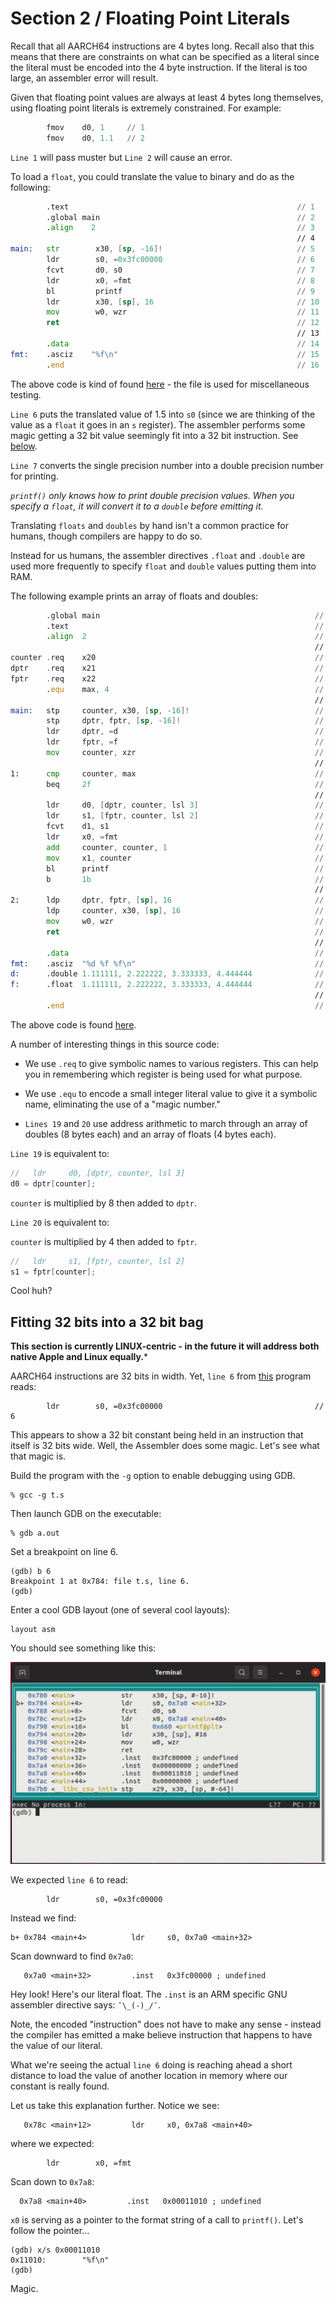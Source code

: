 # Section 2 / Floating Point Literals

Recall that all AARCH64 instructions are 4 bytes long. Recall also that
this means that there are constraints on what can be specified as a
literal since the literal must be encoded into the 4 byte instruction.
If the literal is too large, an assembler error will result.

Given that floating point values are always at least 4 bytes long
themselves, using floating point literals is extremely constrained.
For example:

```asm
        fmov    d0, 1     // 1
        fmov    d0, 1.1   // 2
```

`Line 1` will pass muster but `Line 2` will cause an error.

To load a `float`, you could translate the value to binary and do
as the following:

```asm
        .text                                                   // 1 
        .global main                                            // 2 
        .align    2                                             // 3 
                                                                // 4 
main:   str        x30, [sp, -16]!                              // 5 
        ldr        s0, =0x3fc00000                              // 6 
        fcvt       d0, s0                                       // 7 
        ldr        x0, =fmt                                     // 8 
        bl         printf                                       // 9 
        ldr        x30, [sp], 16                                // 10 
        mov        w0, wzr                                      // 11 
        ret                                                     // 12 
                                                                // 13 
        .data                                                   // 14 
fmt:    .asciz    "%f\n"                                        // 15 
        .end                                                    // 16 
```

The above code is kind of found [here](./t.s) - the file is used
for miscellaneous testing.

`Line 6` puts the translated value of 1.5 into `s0` (since we are
thinking of the value as a `float` it goes in an `s` register). The
assembler performs some magic getting a 32 bit value seemingly fit into
a 32 bit instruction. See
[below](./literals.md#fitting-32-bits-into-a-32-bit-bag).

`Line 7` converts the single precision number into a double precision
number for printing.

*`printf()` only knows how to print double precision values. When you
specify a `float`, it will convert it to a `double` before emitting it.*

Translating `floats` and `doubles` by hand isn't a common practice for
humans, though compilers are happy to do so.

Instead for us humans, the assembler directives `.float` and `.double`
are used more frequently to specify `float` and `double` values putting
them into RAM.

The following example prints an array of floats and doubles:

```asm
        .global main                                                // 1 
        .text                                                       // 2 
        .align  2                                                   // 3 
                                                                    // 4 
counter .req    x20                                                 // 5 
dptr    .req    x21                                                 // 6 
fptr    .req    x22                                                 // 7 
        .equ    max, 4                                              // 8 
                                                                    // 9 
main:   stp     counter, x30, [sp, -16]!                            // 10 
        stp     dptr, fptr, [sp, -16]!                              // 11 
        ldr     dptr, =d                                            // 12 
        ldr     fptr, =f                                            // 13 
        mov     counter, xzr                                        // 14 
                                                                    // 15 
1:      cmp     counter, max                                        // 16 
        beq     2f                                                  // 17 
                                                                    // 18 
        ldr     d0, [dptr, counter, lsl 3]                          // 19 
        ldr     s1, [fptr, counter, lsl 2]                          // 20 
        fcvt    d1, s1                                              // 21 
        ldr     x0, =fmt                                            // 22 
        add     counter, counter, 1                                 // 23 
        mov     x1, counter                                         // 24 
        bl      printf                                              // 25 
        b       1b                                                  // 26 
                                                                    // 27 
2:      ldp     dptr, fptr, [sp], 16                                // 28 
        ldp     counter, x30, [sp], 16                              // 29 
        mov     w0, wzr                                             // 30 
        ret                                                         // 31 
                                                                    // 32 
        .data                                                       // 33 
fmt:    .asciz  "%d %f %f\n"                                        // 34 
d:      .double 1.111111, 2.222222, 3.333333, 4.444444              // 35 
f:      .float  1.111111, 2.222222, 3.333333, 4.444444              // 36 
                                                                    // 37 
        .end                                                        // 38 
```

The above code is found [here](./literals.s).

A number of interesting things in this source code:

* We use `.req` to give symbolic names to various registers. This can
help you in remembering which register is being used for what purpose.

* We use `.equ` to encode a small integer literal value to give it a
symbolic name, eliminating the use of a "magic number."

* `Lines 19` and `20` use address arithmetic to march through an
array of doubles (8 bytes each) and an array of floats (4 bytes each).

`Line 19` is equivalent to:

```c++
//   ldr     d0, [dptr, counter, lsl 3]
d0 = dptr[counter];
```

`counter` is multiplied by 8 then added to `dptr`.

`Line 20` is equivalent to:

`counter` is multiplied by 4 then added to `fptr`.

```c++
//   ldr     s1, [fptr, counter, lsl 2]
s1 = fptr[counter];
```

Cool huh?

## Fitting 32 bits into a 32 bit bag

**This section is currently LINUX-centric - in the future it will
address both native Apple and Linux equally.***

AARCH64 instructions are 32 bits in width. Yet, `line 6` from
[this](./t.s) program reads:

```text
        ldr        s0, =0x3fc00000                                  // 6 
```

This appears to show a 32 bit constant being held in an instruction that
itself is 32 bits wide. Well, the Assembler does some magic. Let's see
what that magic is.

Build the program with the `-g` option to enable debugging using GDB.

```text
% gcc -g t.s
```

Then launch GDB on the executable:

```text
% gdb a.out
```

Set a breakpoint on line 6.

```text
(gdb) b 6
Breakpoint 1 at 0x784: file t.s, line 6.
(gdb)
```

Enter a cool GDB layout (one of several cool layouts):

```text
layout asm
```

You should see something like this:

![gdb01](./gdb01.png)

We expected `line 6` to read:

```text
        ldr        s0, =0x3fc00000
```

Instead we find:

```text
b+ 0x784 <main+4>          ldr     s0, 0x7a0 <main+32>
```

Scan downward to find `0x7a0`:

```text
   0x7a0 <main+32>         .inst   0x3fc00000 ; undefined  
```

Hey look! Here's our literal float. The `.inst` is an ARM specific GNU
assembler directive says: `¯\_(-)_/¯`.

Note, the encoded "instruction" does not have to make any sense -
instead the compiler has emitted a make believe instruction that happens
to have the value of our literal.

What we're seeing the actual `line 6` doing is reaching ahead a short
distance to load the value of another location in memory where our
constant is really found.

Let us take this explanation further. Notice we see:

```text
   0x78c <main+12>         ldr     x0, 0x7a8 <main+40>
```

where we expected:

```text
        ldr        x0, =fmt
```

Scan down to `0x7a8`:

```text
  0x7a8 <main+40>         .inst   0x00011010 ; undefined
```

`x0` is serving as a pointer to the format string of a call to
`printf()`. Let's follow the pointer...

```text
(gdb) x/s 0x00011010
0x11010:        "%f\n"
(gdb)
```

Magic.
